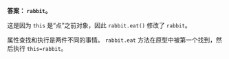 **答案： `rabbit`。**

这是因为 `this` 是“点”之前对象，因此 `rabbit.eat()` 修改了 `rabbit`。

属性查找和执行是两件不同的事情。
`rabbit.eat` 方法在原型中被第一个找到，然后执行 `this=rabbit`。
